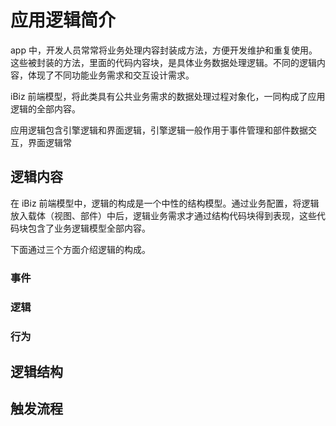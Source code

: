 # 应用逻辑简介

app 中，开发人员常常将业务处理内容封装成方法，方便开发维护和重复使用。这些被封装的方法，里面的代码内容块，是具体业务数据处理逻辑。不同的逻辑内容，体现了不同功能业务需求和交互设计需求。

iBiz 前端模型，将此类具有公共业务需求的数据处理过程对象化，一同构成了应用逻辑的全部内容。

应用逻辑包含引擎逻辑和界面逻辑，引擎逻辑一般作用于事件管理和部件数据交互，界面逻辑常

## 逻辑内容

在 iBiz 前端模型中，逻辑的构成是一个中性的结构模型。通过业务配置，将逻辑放入载体（视图、部件）中后，逻辑业务需求才通过结构代码块得到表现，这些代码块包含了业务逻辑模型全部内容。

下面通过三个方面介绍逻辑的构成。

### 事件



### 逻辑

### 行为



## 逻辑结构



## 触发流程